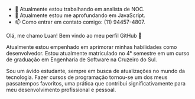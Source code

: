 - 🔭 Atualmente estou trabalhando em analista de NOC.
- 🌱 Atualmente estou me aprofundando em JavaScript.
- 📫 Como entrar em contato comigo: (11) 94457-4807.

Olá, me chamo Luan! 
Bem vindo ao meu perfil GitHub 👋

Atualmente estou empenhado em aprimorar minhas habilidades como desenvolvedor.
Estou atualmente matriculado no 4° semestre em um curso de graduação em Engenharia de Software na Cruzeiro do Sul.

Sou um ávido estudante, sempre em busca de atualizações no mundo da tecnologia.
Fazer cursos de programação tornou-se um dos meus passatempos favoritos, uma prática que contribui significativamente para meu desenvolvimento profissional e pessoal.


